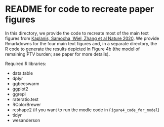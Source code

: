 # README for code to recreate paper figures  

In this directory, we provide the code to recreate most of the main text figures from [Kaplanis, Samocha, Wiel, Zhang et al Nature 2020](https://www.nature.com/articles/s41586-020-2832-5). We provide Rmarkdowns for the four main text figures and, in a separate directory, the R code to generate the results depicted in Figure 4b (the model of remaining PTV burden; see paper for more details).  

Required R libraries:    
* data.table  
* dplyr  
* ggbeeswarm  
* ggplot2  
* ggrepl  
* rateratio.test  
* RColorBrewer  
* reshape2 (if you want to run the modle code in `Figure4_code_for_model`)  
* tidyr   
* wesanderson  

